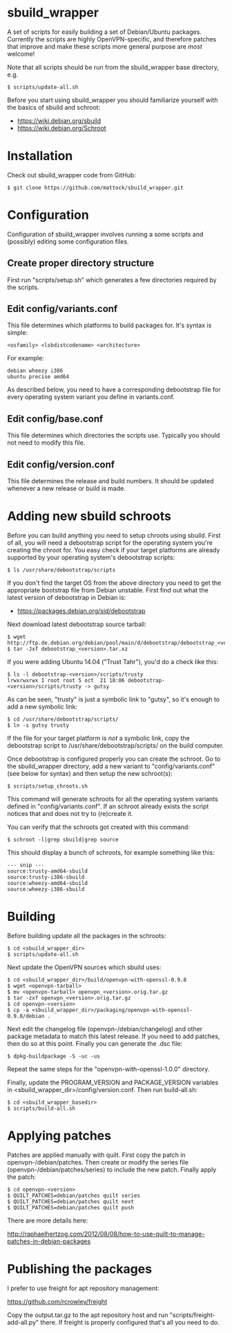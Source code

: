 sbuild_wrapper
==============

A set of scripts for easily building a set of Debian/Ubuntu packages. Currently 
the scripts are highly OpenVPN-specific, and therefore patches that improve and make these 
scripts more general purpose are _most_ welcome!

Note that all scripts should be run from the sbuild_wrapper base directory, e.g.

    $ scripts/update-all.sh

Before you start using sbuild_wrapper you should familiarize yourself with the 
basics of sbuild and schroot:

* https://wiki.debian.org/sbuild
* https://wiki.debian.org/Schroot

Installation
============

Check out sbuild_wrapper code from GitHub:

    $ git clone https://github.com/mattock/sbuild_wrapper.git

Configuration
=============

Configuration of sbuild_wrapper involves running a some scripts and (possibly) 
editing some configuration files.

Create proper directory structure
---------------------------------

First run "scripts/setup.sh" which generates a few directories required by the 
scripts.

Edit config/variants.conf
-------------------------

This file determines which platforms to build packages for. It's syntax is 
simple:

    <osfamily> <lsbdistcodename> <architecture>

For example:

    debian wheezy i386
    ubuntu precise amd64

As described below, you need to have a corresponding debootstrap file for every 
operating system variant you define in variants.conf.

Edit config/base.conf
---------------------

This file determines which directories the scripts use. Typically you should not 
need to modify this file.

Edit config/version.conf
------------------------

This file determines the release and build numbers. It should be updated 
whenever a new release or build is made.

Adding new sbuild schroots
==========================

Before you can build anything you need to setup chroots using sbuild. First of 
all, you will need a debootstrap script for the operating system you're creating 
the chroot for. You easy check if your target platforms are already supported by 
your operating system's debootstrap scripts:

    $ ls /usr/share/debootstrap/scripts

If you don't find the target OS from the above directory you need to get the 
appropriate bootstrap file from Debian unstable. First find out what the latest 
version of debootstrap in Debian is:

* <https://packages.debian.org/sid/debootstrap>

Next download latest debootstrap source tarball:

    $ wget http://ftp.de.debian.org/debian/pool/main/d/debootstrap/debootstrap_<version>.tar.xz
    $ tar -Jxf debootstrap_<version>.tar.xz

If you were adding Ubuntu 14.04 ("Trust Tahr"), you'd do a check like this:

    $ ls -l debootstrap-<version>/scripts/trusty
    lrwxrwxrwx 1 root root 5 oct  21 18:06 debootstrap-<version>/scripts/trusty -> gutsy

As can be seen, "trusty" is just a symbolic link to "gutsy", so it's enough to 
add a new symbolic link:

    $ cd /usr/share/debootstrap/scripts/
    $ ln -s gutsy trusty

If the file for your target platform is _not_ a symbolic link, copy the 
debootstrap script to /usr/share/debootstrap/scripts/ on the build computer.

Once debootstrap is configured properly you can create the schroot. Go to the 
sbuild_wrapper directory, add a new variant to "config/variants.conf" (see below 
for syntax) and then setup the new schroot(s):

    $ scripts/setup_chroots.sh

This command will generate schroots for all the operating system variants 
defined in "config/variants.conf". If an schroot already exists the script 
notices that and does not try to (re)create it.

You can verify that the schroots got created with this command:

    $ schroot -l|grep sbuild|grep source

This should display a bunch of schroots, for example something like this:

    --- snip ---
    source:trusty-amd64-sbuild
    source:trusty-i386-sbuild
    source:wheezy-amd64-sbuild
    source:wheezy-i386-sbuild


Building
========

Before building update all the packages in the schroots:

    $ cd <sbuild_wrapper_dir>
    $ scripts/update-all.sh

Next update the OpenVPN sources which sbuild uses:

    $ cd <sbuild_wrapper_dir>/build/openvpn-with-openssl-0.9.8
    $ wget <openvpn-tarball>
    $ mv <openvpn-tarball> openvpn_<version>.orig.tar.gz
    $ tar -zxf openvpn_<version>.orig.tar.gz
    $ cd openvpn-<version>
    $ cp -a <sbuild_wrapper_dir>/packaging/openvpn-with-openssl-0.9.8/debian .

Next edit the changelog file (openvpn-<version>/debian/changelog) and other 
package metadata to match this latest release. If you need to add patches, then 
do so at this point. Finally you can generate the .dsc file:

    $ dpkg-buildpackage -S -uc -us

Repeat the same steps for the "openvpn-with-openssl-1.0.0" directory.

Finally, update the PROGRAM_VERSION and PACKAGE_VERSION variables in 
<sbuild_wrapper_dir>/config/version.conf. Then run build-all.sh:

    $ cd <sbuild_wrapper_basedir>
    $ scripts/build-all.sh

Applying patches
================

Patches are applied manually with quilt. First copy the patch in 
openvpn-<version>/debian/patches. Then create or modify the series file 
(openvpn-<version>/debian/patches/series) to include the new patch. Finally 
apply the patch:

    $ cd openvpn-<version>
    $ QUILT_PATCHES=debian/patches quilt series
    $ QUILT_PATCHES=debian/patches quilt next
    $ QUILT_PATCHES=debian/patches quilt push

There are more details here:

<http://raphaelhertzog.com/2012/08/08/how-to-use-quilt-to-manage-patches-in-debian-packages>

Publishing the packages
=======================

I prefer to use freight for apt repository management:

<https://github.com/rcrowley/freight>

Copy the output.tar.gz to the apt repository host and run 
"scripts/freight-add-all.py" there. If freight is properly configured that's all 
you need to do.

